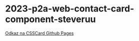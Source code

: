 # 2023-p2a-web-contact-card-component-steveruu
[Odkaz na CSSCard Github Pages](https://pslib-cz.github.io/2023-p2a-web-contact-card-component-steveruu/)
